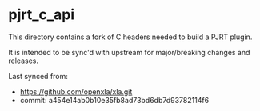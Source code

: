 # pjrt_c_api

This directory contains a fork of C headers needed to build a PJRT plugin.

It is intended to be sync'd with upstream for major/breaking changes and
releases.

Last synced from:

* https://github.com/openxla/xla.git
* commit: a454e14ab0b10e35fb8ad73bd6db7d93782114f6
